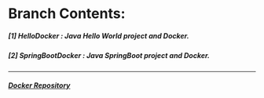 # **Branch Contents:**

##### [1] HelloDocker : Java Hello World project and Docker.
##### [2] SpringBootDocker :  Java SpringBoot project and Docker.

<hr>

##### [Docker Repository](https://hub.docker.com/u/rahulvaish/)
